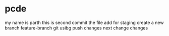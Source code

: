 # pcde 
my name is parth 
this is second commit 
the file add for staging 
create a new branch feature-branch 
git usibg push changes 
next change 
changes 